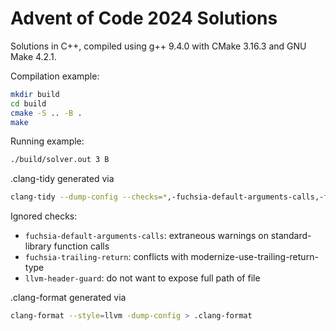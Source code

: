 # Advent of Code 2024 Solutions

Solutions in C++, compiled using g++ 9.4.0 with CMake 3.16.3 and GNU Make 4.2.1.

Compilation example:

```sh
mkdir build
cd build
cmake -S .. -B .
make
```

Running example:

```sh
./build/solver.out 3 B
```

.clang-tidy generated via

```sh
clang-tidy --dump-config --checks=*,-fuchsia-default-arguments-calls,-fuchsia-trailing-return,-llvm-header-guard -- --std=c++20 > .clang-tidy
```

Ignored checks:

- `fuchsia-default-arguments-calls`: extraneous warnings on standard-library function calls
- `fuchsia-trailing-return`: conflicts with modernize-use-trailing-return-type
- `llvm-header-guard`: do not want to expose full path of file

.clang-format generated via

```sh
clang-format --style=llvm -dump-config > .clang-format
```
